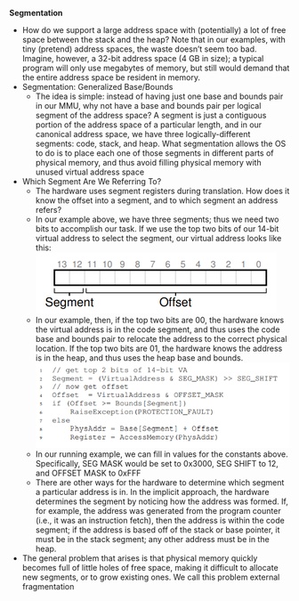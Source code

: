 **Segmentation**

- How do we support a large address space with (potentially) a lot of
  free space between the stack and the heap? Note that in our examples,
  with tiny (pretend) address spaces, the waste doesn’t seem too bad. Imagine, however, a 32-bit address space (4 GB in size); a typical program will
  only use megabytes of memory, but still would demand that the entire
  address space be resident in memory.
- Segmentation: Generalized Base/Bounds
  - The idea is simple: instead of having just one base
    and bounds pair in our MMU, why not have a base and bounds pair per
    logical segment of the address space? A segment is just a contiguous
    portion of the address space of a particular length, and in our canonical
    address space, we have three logically-different segments: code, stack,
    and heap. What segmentation allows the OS to do is to place each one
    of those segments in different parts of physical memory, and thus avoid
    filling physical memory with unused virtual address space
- Which Segment Are We Referring To?
  - The hardware uses segment registers during translation. How does it
    know the offset into a segment, and to which segment an address refers?
  - In our example above, we have three segments; thus we need two
    bits to accomplish our task. If we use the top two bits of our 14-bit virtual
    address to select the segment, our virtual address looks like this:
    ![1739732442184](image/REAMDE/1739732442184.png)
  - In our example, then, if the top two bits are 00, the hardware knows
    the virtual address is in the code segment, and thus uses the code base
    and bounds pair to relocate the address to the correct physical location.
    If the top two bits are 01, the hardware knows the address is in the heap,
    and thus uses the heap base and bounds.
    ![1739735487663](image/REAMDE/1739735487663.png)
  - In our running example, we can fill in values for the constants above.
    Specifically, SEG MASK would be set to 0x3000, SEG SHIFT to 12, and
    OFFSET MASK to 0xFFF
  - There are other ways for the hardware to determine which segment
    a particular address is in. In the implicit approach, the hardware determines the segment by noticing how the address was formed.
    If, for example, the address was generated from the program counter (i.e., it was
    an instruction fetch), then the address is within the code segment; if the
    address is based off of the stack or base pointer, it must be in the stack
    segment; any other address must be in the heap.
- The general problem that arises is that physical memory quickly becomes full of little holes of free space, making it difficult to allocate new
  segments, or to grow existing ones. We call this problem external fragmentation
